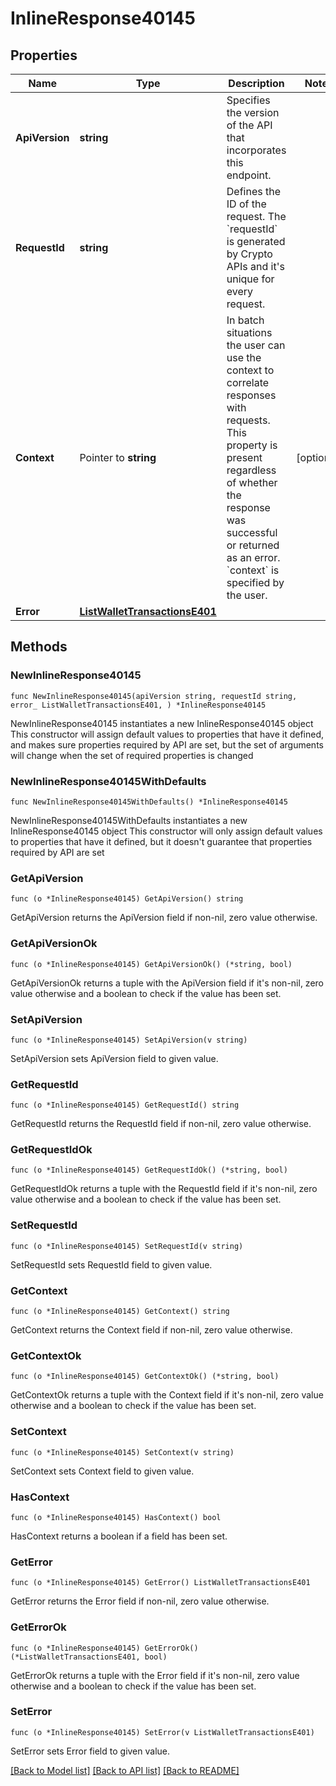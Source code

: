 # InlineResponse40145

## Properties

Name | Type | Description | Notes
------------ | ------------- | ------------- | -------------
**ApiVersion** | **string** | Specifies the version of the API that incorporates this endpoint. | 
**RequestId** | **string** | Defines the ID of the request. The &#x60;requestId&#x60; is generated by Crypto APIs and it&#39;s unique for every request. | 
**Context** | Pointer to **string** | In batch situations the user can use the context to correlate responses with requests. This property is present regardless of whether the response was successful or returned as an error. &#x60;context&#x60; is specified by the user. | [optional] 
**Error** | [**ListWalletTransactionsE401**](ListWalletTransactionsE401.md) |  | 

## Methods

### NewInlineResponse40145

`func NewInlineResponse40145(apiVersion string, requestId string, error_ ListWalletTransactionsE401, ) *InlineResponse40145`

NewInlineResponse40145 instantiates a new InlineResponse40145 object
This constructor will assign default values to properties that have it defined,
and makes sure properties required by API are set, but the set of arguments
will change when the set of required properties is changed

### NewInlineResponse40145WithDefaults

`func NewInlineResponse40145WithDefaults() *InlineResponse40145`

NewInlineResponse40145WithDefaults instantiates a new InlineResponse40145 object
This constructor will only assign default values to properties that have it defined,
but it doesn't guarantee that properties required by API are set

### GetApiVersion

`func (o *InlineResponse40145) GetApiVersion() string`

GetApiVersion returns the ApiVersion field if non-nil, zero value otherwise.

### GetApiVersionOk

`func (o *InlineResponse40145) GetApiVersionOk() (*string, bool)`

GetApiVersionOk returns a tuple with the ApiVersion field if it's non-nil, zero value otherwise
and a boolean to check if the value has been set.

### SetApiVersion

`func (o *InlineResponse40145) SetApiVersion(v string)`

SetApiVersion sets ApiVersion field to given value.


### GetRequestId

`func (o *InlineResponse40145) GetRequestId() string`

GetRequestId returns the RequestId field if non-nil, zero value otherwise.

### GetRequestIdOk

`func (o *InlineResponse40145) GetRequestIdOk() (*string, bool)`

GetRequestIdOk returns a tuple with the RequestId field if it's non-nil, zero value otherwise
and a boolean to check if the value has been set.

### SetRequestId

`func (o *InlineResponse40145) SetRequestId(v string)`

SetRequestId sets RequestId field to given value.


### GetContext

`func (o *InlineResponse40145) GetContext() string`

GetContext returns the Context field if non-nil, zero value otherwise.

### GetContextOk

`func (o *InlineResponse40145) GetContextOk() (*string, bool)`

GetContextOk returns a tuple with the Context field if it's non-nil, zero value otherwise
and a boolean to check if the value has been set.

### SetContext

`func (o *InlineResponse40145) SetContext(v string)`

SetContext sets Context field to given value.

### HasContext

`func (o *InlineResponse40145) HasContext() bool`

HasContext returns a boolean if a field has been set.

### GetError

`func (o *InlineResponse40145) GetError() ListWalletTransactionsE401`

GetError returns the Error field if non-nil, zero value otherwise.

### GetErrorOk

`func (o *InlineResponse40145) GetErrorOk() (*ListWalletTransactionsE401, bool)`

GetErrorOk returns a tuple with the Error field if it's non-nil, zero value otherwise
and a boolean to check if the value has been set.

### SetError

`func (o *InlineResponse40145) SetError(v ListWalletTransactionsE401)`

SetError sets Error field to given value.



[[Back to Model list]](../README.md#documentation-for-models) [[Back to API list]](../README.md#documentation-for-api-endpoints) [[Back to README]](../README.md)


